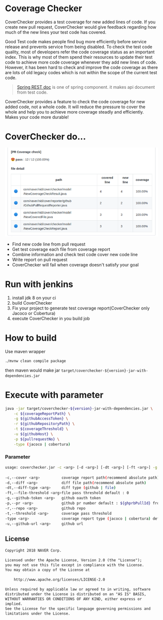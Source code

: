 # Coverage Checker

CoverChecker provides a test coverage for new added lines of code.
If you create new pull request, CoverChecker would give feedback regarding how much of the new lines your test code has covered.

Good Test code makes people find bug more efficiently before service release and prevents service from being disabled.
To check the test code quality, most of developers refer the code coverage status as an important index.
This is why most of them spend their resources to update their test code to achieve more code coverage whenever they add new lines of code.
However, it has been hard to check and improve the code coverage as there are lots of old legacy codes which is not within the scope of the current test code.

> [Spring REST doc](https://spring.io/projects/spring-restdocs) is one of spring component. it makes api document from test code.

CoverChecker provides a feature to check the code coverage for new added code, not a whole code.
It will reduce the pressure to cover the whole and help you to achieve more coverage steadly and efficiently.
Makes your code more durable!

# CoverChecker do...

![example](doc/example.png)

- Find new code line from pull request
- Get test coverage each file from coverage report
- Combine information and check test code cover new code line
- Write report on pull request
- CoverChecker will fail when coverage doesn't satisfy your goal

# Run with jenkins

1. install jdk 8 on your ci
2. build CoverChecker
3.  Fix your project to generate test coverage report(CoverChecker only Jacoco or Cobertura)
4. execute CoverChecker in you build job

# How to build

Use maven wrapper

```sh
./mvnw clean compile package
```

then maven would make jar `target/coverchecker-${version}-jar-with-dependencies.jar`

# Execute with parameter

```sh
java -jar target/coverchecker-${version}-jar-with-dependencies.jar \
    -c ${coverageReportPath} \
    -g ${githubAccessToken} \
    -r ${githubRepositoryPath} \
    -t ${coverageThreshold} \
    -u ${githubHost} \
    -p ${pullrequestNo} \
    -type (jacoco | cobertura)
```

### Parameter

```sh
usage: coverchecker.jar -c <arg> [-d <arg>] [-dt <arg>] [-ft <arg>] -g <arg> [-p <arg>] -r <arg> -t <arg> [-type <arg>] -u <arg>

-c,--cover <arg>          coverage report path(recommend absolute path)
-d,--diff <arg>           diff file path(recommend absolute path)
-dt,--diff-type <arg>     diff type (github | file)
-ft,--file-threshold <arg>file pass threshold default : 0
-g,--github-token <arg>   github oauth token
-p,--pr <arg>             github pr number default : ${ghprbPullId} from github pull request builder
-r,--repo <arg>           github repo
-t,--threshold <arg>      coverage pass threshold
-type <arg>               coverage report type (jacoco | cobertura) default : jacoco
-u,--github-url <arg>     github url
```

## License

```
Copyright 2018 NAVER Corp.

Licensed under the Apache License, Version 2.0 (the "License");
you may not use this file except in compliance with the License.
You may obtain a copy of the License at

    http://www.apache.org/licenses/LICENSE-2.0

Unless required by applicable law or agreed to in writing, software
distributed under the License is distributed on an "AS IS" BASIS,
WITHOUT WARRANTIES OR CONDITIONS OF ANY KIND, either express or implied.
See the License for the specific language governing permissions and
limitations under the License.
```

